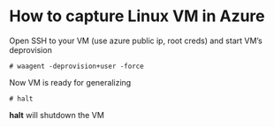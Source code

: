 # How to capture Linux VM in Azure

Open SSH to your VM (use azure public ip, root creds) and start VM’s deprovision

```
# waagent -deprovision+user -force
```

Now VM is ready for generalizing

```
# halt
```

**halt** will shutdown the VM